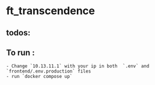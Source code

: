 # ft_transcendence

## todos:

## To run :
    - Change `10.13.11.1` with your ip in both  `.env` and `frontend/.env.production` files
    - run `docker compose up`
